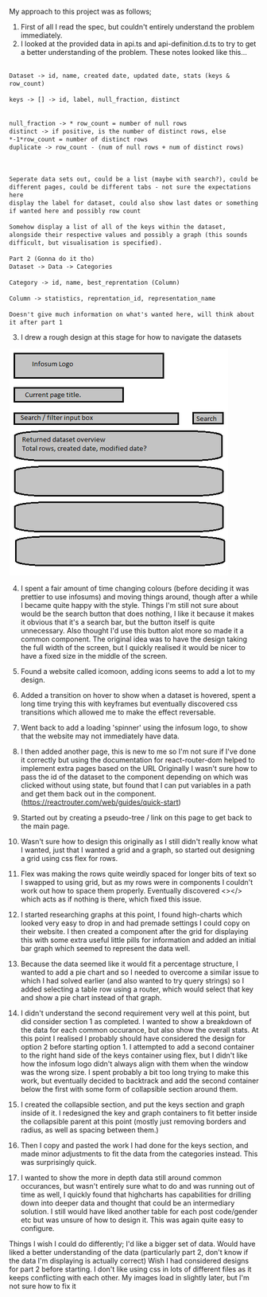 My approach to this project was as follows;

1. First of all I read the spec, but couldn't entirely understand the problem immediately.
2. I looked at the provided data in api.ts and api-definition.d.ts to try to get a better understanding of the problem. These notes looked like this...

```Make API call -> [Dataset, Dataset, Dataset]

Dataset -> id, name, created date, updated date, stats (keys & row_count)

keys -> [] -> id, label, null_fraction, distinct


null_fraction -> * row_count = number of null rows
distinct -> if positive, is the number of distinct rows, else *-1*row_count = number of distinct rows
duplicate -> row_count - (num of null rows + num of distinct rows)



Seperate data sets out, could be a list (maybe with search?), could be different pages, could be different tabs - not sure the expectations here
display the label for dataset, could also show last dates or something if wanted here and possibly row count

Somehow display a list of all of the keys within the dataset, alongside their respective values and possibly a graph (this sounds difficult, but visualisation is specified).

Part 2 (Gonna do it tho)
Dataset -> Data -> Categories

Category -> id, name, best_reprentation (Column)

Column -> statistics, reprentation_id, representation_name

Doesn't give much information on what's wanted here, will think about it after part 1
```

3. I drew a rough design at this stage for how to navigate the datasets

![Initial design](/readmeextra/initialdesign.png "First design")

4. I spent a fair amount of time changing colours (before deciding it was prettier to use infosums) and moving things around, though after a while I became quite happy with the style.
Things I'm still not sure about would be the search button that does nothing, I like it because it makes it obvious that it's a search bar, but the button itself is quite unnecessary. Also thought I'd use this button alot more so made it a common component. The original idea was to have the design taking the full width of the screen, but I quickly realised it would be nicer to have a fixed size in the middle of the screen.

5. Found a website called icomoon, adding icons seems to add a lot to my design.

6. Added a transition on hover to show when a dataset is hovered, spent a long time trying this with keyframes but eventually discovered css transitions which allowed me to make the effect reversable.

7. Went back to add a loading 'spinner' using the infosum logo, to show that the website may not immediately have data.

8. I then added another page, this is new to me so I'm not sure if I've done it correctly but using the documentation for react-router-dom helped to implement extra pages based on the URL
Originally I wasn't sure how to pass the id of the dataset to the component depending on which was clicked without using state, but found that I can put variables in a path and get them back out in the component.
(https://reactrouter.com/web/guides/quick-start)

9. Started out by creating a pseudo-tree / link on this page to get back to the main page.

10. Wasn't sure how to design this originally as I still didn't really know what I wanted, just that I wanted a grid and a graph, so started out designing a grid using css flex for rows.

11. Flex was making the rows quite weirdly spaced for longer bits of text so I swapped to using grid, but as my rows were in components I couldn't work out how to space them properly.
Eventually discovered <></> which acts as if nothing is there, which fixed this issue.

12. I started researching graphs at this point, I found high-charts which looked very easy to drop in and had premade settings I could copy on their website. I then created a component after the grid for displaying this with some extra useful little pills for information and added an initial bar graph which seemed to represent the data well.

13. Because the data seemed like it would fit a percentage structure, I wanted to add a pie chart and so I needed to overcome a similar issue to which I had solved earlier (and also wanted to try query strings) so I added selecting a table row using a router, which would select that key and show a pie chart instead of that graph.

14. I didn't understand the second requirement very well at this point, but did consider section 1 as completed. I wanted to show a breakdown of the data for each common occurance, but also show the overall stats. At this point I realised I probably should have considered the design for option 2 before starting option 1.
I attempted to add a second container to the right hand side of the keys container using flex, but I didn't like how the infosum logo didn't always align with them when the window was the wrong size. I spent probably a bit too long trying to make this work, but eventually decided to backtrack and add the second container below the first with some form of collapsible section around them.

15. I created the collapsible section, and put the keys section and graph inside of it. I redesigned the key and graph containers to fit better inside the collapsible parent at this point (mostly just removing borders and radius, as well as spacing between them.)

16. Then I copy and pasted the work I had done for the keys section, and made minor adjustments to fit the data from the categories instead. This was surprisingly quick.

17. I wanted to show the more in depth data still around common occurances, but wasn't entirely sure what to do and was running out of time as well, I quickly found that highcharts has capabilities for drilling down into deeper data and thought that could be an intermediary solution. I still would have liked another table for each post code/gender etc but was unsure of how to design it. This was again quite easy to configure.


Things I wish I could do differently;
I'd like a bigger set of data.
Would have liked a better understanding of the data (particularly part 2, don't know if the data I'm displaying is actually correct)
Wish I had considered designs for part 2 before starting.
I don't like using css in lots of different files as it keeps conflicting with each other.
My images load in slightly later, but I'm not sure how to fix it
